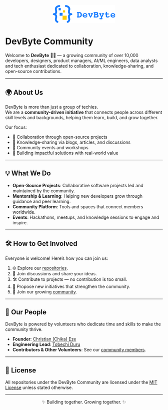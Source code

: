 <p align="center">
  <img src="assets/IMG_20250811_164020_018.png" alt="DevByte Community" width="200"/>
</p>

# DevByte Community

Welcome to **DevByte** 👋🏽 — a growing community of over 10,000 developers, designers, product managers, AI/ML engineers, data analysts and tech enthusiast dedicated to collaboration, knowledge-sharing, and open-source contributions.  

---

## 🌍 About Us
DevByte is more than just a group of techies.  
We are a **community-driven initiative** that connects people across different skill levels and backgrounds, helping them learn, build, and grow together.  

Our focus:
- 🤝 Collaboration through open-source projects  
- 📝 Knowledge-sharing via blogs, articles, and discussions  
- 📅 Community events and workshops  
- 🚀 Building impactful solutions with real-world value  

---

## 💡 What We Do
- **Open-Source Projects**: Collaborative software projects led and maintained by the community.  
- **Mentorship & Learning**: Helping new developers grow through guidance and peer learning.  
- **Community Platform**: Tools and spaces that connect members worldwide.  
- **Events**: Hackathons, meetups, and knowledge sessions to engage and inspire.  

---

## 🛠️ How to Get Involved
Everyone is welcome! Here’s how you can join us:
1. 🌐 Explore our [repositories](https://github.com/orgs/DevByte-Community/repositories).  
2. 💬 Join discussions and share your ideas.  
3. 🛠️ Contribute to projects — no contribution is too small.  
4. 🚀 Propose new initiatives that strengthen the community.
5. 👥 Join our growing [community](https://whatsapp.com/channel/0029Va6FvbkA89MiftESfN3c).

---

## 👥 Our People
DevByte is powered by volunteers who dedicate time and skills to make the community thrive.  

- **Founder**: [Christian (Chika) Eze](https://github.com/chriscodehead)
- **Engineering Lead**: [Tobechi Duru](https://github.com/Tobe01)
- **Contributors & Other Volunteers**: See our [community members](https://github.com/orgs/DevByte-Community/people).  

---

## 📜 License
All repositories under the DevByte Community are licensed under the [MIT License](https://github.com/DevByte-Community/Community-Website/blob/main/LICENSE.md) unless stated otherwise.  

---

<p align="center">✨ Building together. Growing together. ✨</p>

